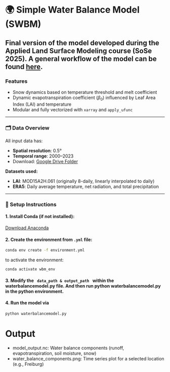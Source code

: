 # 🌍 Simple Water Balance Model (SWBM)

Final version of the model developed during the **Applied Land Surface Modeling** course (SoSe 2025). A general workflow of the model can be found [here](workflow.jpeg).
---

### Features
- Snow dynamics based on temperature threshold and melt coefficient
- Dynamic evapotranspiration coefficient ($\beta_0$) influenced by Leaf Area Index (LAI) and temperature
- Modular and fully vectorized with `xarray` and `apply_ufunc`

---

### 🗂️ Data Overview

All input data has:
- **Spatial resolution**: 0.5°
- **Temporal range**: 2000–2023  
- Download: [Google Drive Folder](https://drive.google.com/drive/folders/1V765zRx40aa4dfW-wJSSS-9CB0W1tfSI?usp=sharing)

**Datasets used:**
- **LAI**: MOD15A2H.061 (originally 8-daily, linearly interpolated to daily)
- **ERA5**: Daily average temperature, net radiation, and total precipitation

---

### 🔧 Setup Instructions

#### 1. Install Conda (if not installed):  
[Download Anaconda](https://www.anaconda.com/)

#### 2. Create the environment from `.yml` file:
```bash
conda env create -f environment.yml
```

to activate the environment:

```
conda activate wbm_env
```

#### 3. Modify the <code> data_path & output_path </code> within the waterbalancemodel.py file. And then run python waterbalancemodel.py in the python environment.

#### 4. Run the model via
```
python waterbalancemodel.py
```


# Output 
- model_output.nc: Water balance components (runoff, evapotranspiration, soil moisture, snow)
- water_balance_components.png: Time series plot for a selected location (e.g., Freiburg)
